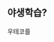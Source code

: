 ## 야생학습?

우테코를 
<!--stackedit_data:
eyJoaXN0b3J5IjpbLTE2MTg4NzA4Niw4MzQ5ODkyMjAsLTIwOD
g3NDY2MTJdfQ==
-->
